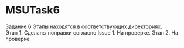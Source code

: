 # MSUTask6
Задание 6
Этапы находятся в соответствующих директориях.  
Этап 1. Сделаны поправки согласно Issue 1. На проверке.
Этап 2. На проверке.
